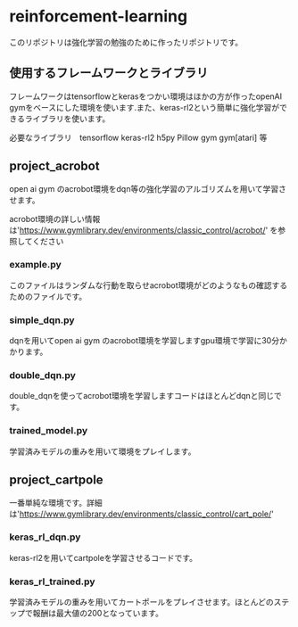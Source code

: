 # reinforcement-learning
このリポジトリは強化学習の勉強のために作ったリポジトリです。
## 使用するフレームワークとライブラリ

フレームワークはtensorflowとkerasをつかい環境はほかの方が作ったopenAI gymをベースにした環境を使います.また、keras-rl2という簡単に強化学習ができるライブラリを使います。

必要なライブラリ　tensorflow keras-rl2 h5py Pillow gym gym[atari] 等
## project_acrobot
open ai gym のacrobot環境をdqn等の強化学習のアルゴリズムを用いて学習させます。

acrobot環境の詳しい情報は'https://www.gymlibrary.dev/environments/classic_control/acrobot/'
を参照してください
### example.py
このファイルはランダムな行動を取らせacrobot環境がどのようなもの確認するためのファイルです。
### simple_dqn.py
dqnを用いてopen ai gym のacrobot環境を学習しますgpu環境で学習に30分かかります。
### double_dqn.py
double_dqnを使ってacrobot環境を学習しますコードはほとんどdqnと同じです。
### trained_model.py
学習済みモデルの重みを用いて環境をプレイします。

## project_cartpole
一番単純な環境です。詳細は'https://www.gymlibrary.dev/environments/classic_control/cart_pole/'
### keras_rl_dqn.py
keras-rl2を用いてcartpoleを学習させるコードです。
### keras_rl_trained.py
学習済みモデルの重みを用いてカートポールをプレイさせます。ほとんどのステップで報酬は最大値の200となっています。


